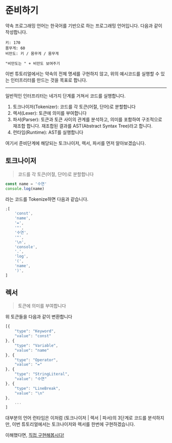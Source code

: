 # 준비하기

약속 프로그래밍 언어는 한국어를 기반으로 하는 프로그래밍 언어입니다. 다음과 같이 작성합니다.

```
키: 170
몸무게: 60
비만도: 키 / 몸무게 / 몸무게

"비만도는 " + 비만도 보여주기
```

이번 튜토리얼에서는 약속의 전체 명세를 구현하지 않고, 위의 예시코드를 실행할 수 있는 인터프리터를 만드는 것을 목표로 합니다.

---

일반적인 인터프리터는 네가지 단계를 거쳐서 코드를 실행합니다.

1. 토크나이저(Tokenizer): 코드를 각 토큰(어절, 단어)로 분할합니다
2. 렉서(Lexer): 토큰에 의미를 부여합니다
3. 파서(Parser): 토큰과 토큰 사이의 관계를 분석하고, 의미를 포함하여 구조적으로 재조합 합니다. 재조합된 결과를 AST(Abstract Syntax Tree)라고 합니다.
4. 런타임(Runtime): AST를 실행합니다

여기서 준비단계에 해당되는 토크나이저, 렉서, 파서를 먼저 알아보겠습니다.

## 토크나이저

> 코드를 각 토큰(어절, 단어)로 분할합니다

```javascript
const name = '수연'
console.log(name)
```

라는 코드를 Tokenize하면 다음과 같습니다.

```javascript
;[
	'const',
	'name',
	'=',
	'"',
	'수연',
	'"',
	'\n',
	'console',
	'.',
	'log',
	'(',
	'name',
	')',
]
```

## 렉서

> 토큰에 의미를 부여합니다

위 토큰들을 다음과 같이 변환합니다

```javascript
[{
    "type": "Keyword",
    "value": "const"
}, {
    "type": "Variable",
    "value": "name"
}, {
    "type": "Operator",
    "value": "="
}, {
    "type": "StringLiteral",
    "value": "수연"
}, {
    "type": "LineBreak",
    "value": "\n"
},
    ...
]
```

대부분의 언어 런타임은 이처럼 (토크나이저 | 렉서 | 파서)의 3단계로 코드를 분석하지만, 이번 튜토리얼에서는 토크나이저와 렉서를 한번에 구현하겠습니다.

이해했다면, [직접 구현해봅시다!](./lib/tokenizer.md)
